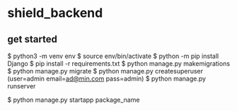 # shield_backend

## get started

$ python3 -m venv env
$ source env/bin/activate
$ python -m pip install Django
$ pip install -r requirements.txt
$ python manage.py makemigrations
$ python manage.py migrate
$ python manage.py createsuperuser (user=admin email=ad@min.com pass=admin)
$ python manage.py runserver

$ python manage.py startapp package_name
